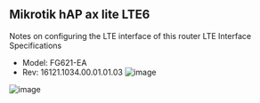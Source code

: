 ## Mikrotik hAP ax lite LTE6
Notes on configuring the LTE interface of this router
LTE Interface Specifications
- Model: FG621-EA
- Rev: 16121.1034.00.01.01.03
![image](https://github.com/ivanaposdev/mikrotik-hap-ax-lte/assets/113334411/5fdf2a91-6d49-49b8-815d-1e6fd08d6ced)

![image](https://github.com/ivanaposdev/mikrotik-hap-ax-lte/assets/113334411/dae5bd09-f101-4d3d-916e-a31a0c346bc5)
